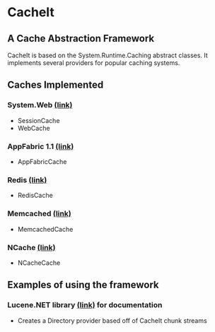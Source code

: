 # CacheIt 
## A Cache Abstraction Framework
CacheIt is based on the System.Runtime.Caching abstract classes. It implements several providers for popular caching systems.
## Caches Implemented
### System.Web [(link)](CacheIt.Web/CacheIte.Web.md)
* SessionCache
* WebCache

### AppFabric 1.1 [(link)](CacheIt.AppFabric/CacheIt.AppFabric.md)
* AppFabricCache

### Redis [(link)](CacheIt.Reddis/CacheIt.Redis.md)
* RedisCache

### Memcached [(link)](CacheIt.Memcached/CacheIt.Memcached.md)
* MemcachedCache

### NCache [(link)](CacheIt.NCache/CacheIt.NCache.md)
* NCacheCache

## Examples of using the framework
### Lucene.NET library [(link)](CacheIt.Lucene/CacheIt.Lucene.md) for documentation 
* Creates a Directory provider based off of CacheIt chunk streams